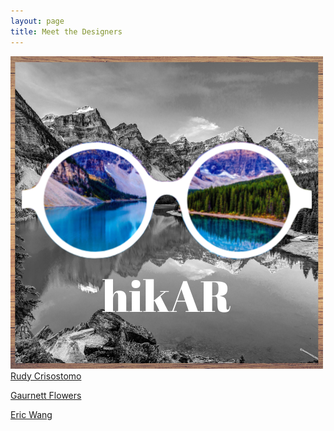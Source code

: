 ```yaml
---
layout: page
title: Meet the Designers
---
```

![new logo](/img/logo4.png)
[Rudy Crisostomo](https://rjc20.github.io)

[Gaurnett Flowers](https://gaurnett.github.io)

[Eric Wang](https://erocwang.github.io)


